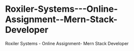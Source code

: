 # Roxiler-Systems---Online-Assignment--Mern-Stack-Developer
Roxiler Systems - Online Assignment- Mern Stack Developer
